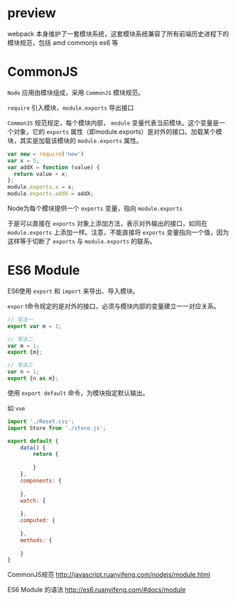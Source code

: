 # preview
webpack 本身维护了一套模块系统，这套模块系统兼容了所有前端历史进程下的模块规范，包括 amd commonjs es6 等

# CommonJS
`Node` 应用由模块组成，采用 `CommonJS` 模块规范。

`require` 引入模块，`module.exports` 导出接口

`CommonJS` 规范规定，每个模块内部， `module` 变量代表当前模块。这个变量是一个对象，它的 `exports` 属性（即module.exports）是对外的接口。加载某个模块，其实是加载该模块的 `module.exports` 属性。

```js
var new = require('new')
var x = 5;
var addX = function (value) {
  return value + x;
};
module.exports.x = x;
module.exports.addX = addX;
```

Node为每个模块提供一个 `exports` 变量，指向 `module.exports`

于是可以直接在 `exports` 对象上添加方法，表示对外输出的接口，如同在 `module.exports` 上添加一样。注意，不能直接将 `exports` 变量指向一个值，因为这样等于切断了 `exports` 与 `module.exports` 的联系。

# ES6 Module
ES6使用 `export` 和 `import` 来导出、导入模块。

`expor` t命令规定的是对外的接口，必须与模块内部的变量建立一一对应关系。

```javascript
// 写法一
export var m = 1;

// 写法二
var m = 1;
export {m};

// 写法三
var n = 1;
export {n as m};
```
使用 `export default` 命令，为模块指定默认输出。

如 `vue`
```javascript
import './Reset.css';
import Store from './store.js';

export default {
    data() {
        return {
            
        }
    },
    components: {
       
    },
    watch: {
       
    },
    computed: {
       
    },
    methods: {
       
    }
}
```


CommonJS规范 http://javascript.ruanyifeng.com/nodejs/module.html

ES6 Module 的语法 http://es6.ruanyifeng.com/#docs/module
